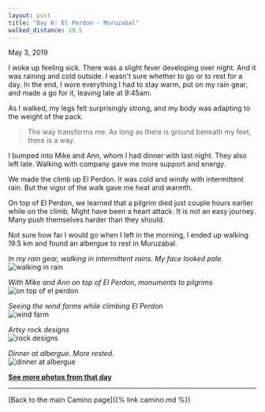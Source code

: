 ```yaml
---
layout: post
title: "Day 6: El Perdon - Muruzabal"
walked_distance: 19.5
---
```

May 3, 2019

I woke up feeling sick. There was a slight fever developing over night. And it was raining and cold outside. I wasn't sure whether to go or to rest for a day. In the end, I wore everything I had to stay warm, put on my rain gear, and made a go for it, leaving late at 9:45am.

As I walked, my legs felt surprisingly strong, and my body was adapting to the weight of the pack.

> The way transforms me. As long as there is ground beneath my feet, there is a way.

I bumped into Mike and Ann, whom I had dinner with last night. They also left late. Walking with company gave me more support and energy.

We made the climb up El Perdon. It was cold and windy with intermittent rain. But the vigor of the walk gave me heat and warmth.

On top of El Perdon, we learned that a pilgrim died just couple hours earlier while on the climb. Might have been a heart attack. It is not an easy journey. Many push themselves harder than they should. 

Not sure how far I would go when I left in the morning, I ended up walking 19.5 km and found an albergue to rest in Muruzabal.

*In my rain gear, walking in intermittent rains. My face looked pale.*  
![walking in rain](https://lh3.googleusercontent.com/Kyr-0GWJC1NlwjQuKofhKTKiAz3S6GpukssXyhNR7xWOKBl_sOqgZwEgYawnpSPaZO3BmDkK-wW60v0e-VXt4kft06YZh3EzYJqTIz4J0fTKJLKPADKLV1q7Twb8zm9wziTMrq_JSlnM3Dyl6Ps0u6JYsrNCz3hPtZ2iOkcpm-mutIuFUcVAiR0tXoeLSMiW_K2NpnDEgo_dLoM4m9tCZFCJf9bqg3qir_--6JnQEGcNl0RpQa84fd4hPMl1ntPwNC2VPg40NDliAIgghg85-I0EnIF-QMXH7EEDTVkPgb22hdcrvwbIpYbs-wv4UH7ARDx5-xMrhQr1V8rF52Kf-hkSM6W7eclvbkvKChDwqMhn0AaGNy_exazCvkxeLnxPwL7qh0Q8wZ-snIIBy7reREXzApLcwaWqVXoGbF8VXO2FGQnOzTQR6GviDGlo6Q8neYQupTImxm5VuYJvpg3AxAnDJaa4BX2GTQ3gDpl4Nl3qzZc9MQ2busZsr6MyplzPF6gasHI8EDU_2VWByJUdq_FVDKSMYAFN9xIr6RWPdMcgc-KE9bvW60V0Vy1Rh7jBOGQlea-L0E44tR64fgFr4C7mVPZG_RnY8MAeoI0hAbwMD6W_qH4NzB0DPeRbBFXOcMJoqTlrl0oOaObxqSs8dHsS3ZKkSCJ8B679_TEurRxmpDUdg2q4t6G_2l8WLtF-y8bVSht8IC5E5w9PYfPFbQtY3Mil8QdZRuR3vEkLdkyPwmV5hBXTTFk=w1840-h1036-no)

*With Mike and Ann on top of El Perdon, monuments to pilgrims*  
![on top of el perdon](https://lh3.googleusercontent.com/5V6mva-m2kMSkgDJtt3V_p-N77DBMfqhINXRokgwJ7oUm2y8bjnvrnSWxsFgZ0Eo7n7jowQcQmoAAZOxqL9FlYJp4MYKMJcN5P6EQlCDu5JVsYHPsG5rn3UGO-8VzaVwBRp3r_iXaNiWjecf6GrP7_HeDNKWbBY3IGSEv3PK0AQs_H_-FAU164CsBZ4ef1BTYUFecYpTWdPM3xPjpWCTkEOWhclgA0Lz8nFf1bHfmRxYC9CA6QhpQv1SOoTcrVio40TYjPXrtgMeuE7kEjYiRAyR_LZR9pt2IXrkxDeerHVCM-wwVIaqUA4YOHSzbT2ZbTf_60HuusmpjWi4Ig_N1dP94LxliqBtxFMXKKk-A1b9rmTbjtSA131adAb41g7NljA-9C0Y4O8hhbDAFUyTCSf1FyW5mX4u_1wMT6eIHc3lvkU1Xi3_50M6t7UtC8vatQawW76etZb76BCaoSedn_uuGQfK9ofR2rUSH61V2fMWrHerGgIUO8yj8dP3DgeOUhiTkO5an1GxU9SrEvF_SVHUuVfih5gBy14AjjfnW_bf68mjPIS2_b0rHbcqW3H7SZ4hRrZOqEUCg5BihMAFauMzmSvTqgmj9mMCEntp5FWsS_4vN1H3ew3OsWKm-qYTztlL6eeWgB6flgDz7kh05CRzZRBrRnSctpEIp07YtORIA64StluD_jTP8R37VK2WdxT0aMgHAGIyUW_Zp76dTWMNsFIwoQpaJnVj1XJ0-PkfoMK_iQQj_tg=w1840-h1036-no)

*Seeing the wind farms while climbing El Perdon*  
![wind farm](https://lh3.googleusercontent.com/lJwe6P0Id-2_A9ixQxqhgPQzSvHRUu-SkUn-Iqji5PSa9cb4ax7lgJ6CxN_dtdCgaeJYehz_AzPZimyky8KYyUvPnbOx5hZc62mI_vFAfqrkDOZecqT8fdbtxS5HHlFZHotHENaTQpGxlK-7IQx_xFYdbK9byhkhsYTVTkyf32PwlCdQyhj00djzJVe6jKYG4susLsmot4L7Qvi2Vz7lF-RKlzGrQasbmJ6ricHoEc79vLUeq2rO1QcylgmoLaU-RU10dgI6HbBcQtGIFRNHqcBfr8DNWojIQaJzFAHpOVciP7jq7HdTwbWIox5RYTYSemVR9INuTovZ3S08fMSZ_5tqOHo4Kdm6CnRZSzdLbayht4FAIR79kMRLFpEoNKwSiJDsepnDf4oHWGOdeLiZLbjq9bUNlawAHxrRAg6vibKKcwiiDlrnfhbmznBP_0kHbP3wEqclfwrgoUGIEkDw9TRuc5ATgszYuxzpz4CIS0GCbBMbD0CB6zHzKFFjx847PWyiPB203L_bFM2wDRBx2fmjlWvOU2LEHRP4iyiJO_03X3UDFMYioI3s1oqcZZ2eSej_BX7O57gdhA38aWr7LtGfExdrGxYdSfSIbH5OM-zupCWTjBJc_p1DZKfJ93McdOwGFJQNi9Omxx2eUbjCN7FCm8cAkQjZwCXJcJyXTMwdqWmSemQ9GCB0qJilqWkwh8haq8jO6EsyZQ-eJJ75yRZjMK2cceDMC_NmPQioTw2uo42fq3hU3z8=w614-h345-no)

*Artsy rock designs*  
![rock designs](https://lh3.googleusercontent.com/przQHFuYqJCtkPhoF-olR5aNn2jEf_8cJy0-CSRywEcA_bJ2zpMDfgQTliPmPU1ps0nsBUVb03U3fTUnX9a4JCWjYnZrX2tNmzjzlmxQejOzCipvd1mGFtsgh62l7y8OnTYhKWV49JYok5vIIzRyXZY7vLJvJBX46XkfLvPL0BVPBsrPAeLJudd0Nc1GjtpgzPckaSJwStQcYL9MEk97elOtpddYn5cIHwv1w8adG8cO5n1uh4UKHKClWTlehkDYT1ZhAKRRRs87KjSAuLP9u-DE1VxFtSGPtbkZ10AXq-xP-paJS8BZlXGRSgo1ekAvAIm9WrcgbTLKqXSeP94uJakf77UkYyqJ8xRnW2JDPmaupxxDNnCp7Z09eUcmhwGF1EU6_Vc7TrYp33jL68lWbvi_LDH7KvVqod_KSzB6ZU_98tjcN2YbM-DG331N-H2j4HM4VjmfW-F9ajwtwY_tLxJQYmBnthPx-SklQWckFXskVBiVvUykF9lrJ9b0N3hO0PHrV98n-X0HZ6FskQ3QMRG06__NLdvVbAxiE7N1YnzrAe5RC53HI657f-jHGgjDEwHl9Hi9LPdqxKcl5kYVUwOqtzQUYrtjzpc0yq6JyqJ225Bh9GkOCLC02dWKL4EwyAqkNqUtTO_1Z8FIqM096mX-28K9SQAZ7thu2_sPGKes1Cx2ZOgFB4ax2TiOxsgWJtaiITF7Yvr8q1j-IrMdtTy9ThF81OOD6TK0DpHlFltgxNlPNkg5cFo=w1840-h1036-no)

*Dinner at albergue. More rested.*  
![dinner at albergue](https://lh3.googleusercontent.com/4IlmZ1UF8Q7-AnzGCfqecWeeob0OBNgDzieoyMa5PVSqk7fYrcUQ-vXs71bltSHyGYfnyfvaIXvKpS-C4q55m7dFlqVKGB7Yq4Cf-DNbu1bgjEEooscsoNPE5te8MxhT5HefsLuaolWu9ekALdwVfGaz1-hTDdPZbMv8jTfFYsRM6MAa9EFkn3s6HSmzxqeLxatxZL8RzE6jRdCuGjXu0DhWoLe0Klvj2kXR2SNtMAWEeDhw0fXvNifng2hkThkt-s_f8bs922Pqk0IyF4r_KHOzkVVEqBUd5eGdncCu4elOFDcCEcxZNTThA6JnqgX6Dk_4Yk6C4rr3N8OJ-0St3K2dPo06X9dxkzjRbutO7CALWseSWCGwgF3m7uJAALG9aqxKfFWqc-Sfgr3xPsRr4w13WrbwJEyb0YTGFbXvptU0ZYq9u99r93loOo1s8Wrfxek7V_w9bChDJIDp6vqEdLxBlPRh0D3-C-nySbr1jVncxSJffPnJCWPt1-QiaLFPCL3DQc4pP8h9UgE2cGtmLIdC4xCmMirACq4wBxR3vnrIh49K6NCfldQpMYHf3CrwzrI4Bwc73wMH-7qXuEb-2L8qEEoqOxT3ZZm8WIKeCe4ZBNHiCgXWO0jItkW3kUEB2GxzMQnqDNa0Ymcfdjg5wqW3qPz5uOwkdMUKOAaV4hpSfHwH7uvpo0JarENuZkA_Aa1KTl1Syo5GdFueD_IO5g4p1A2lN-JILO8wXt9IGUQ5F78gl2Y9uns=w1840-h1036-no)

[**See more photos from that day**](https://photos.app.goo.gl/f4Sse8TCBEHkJjmi6)

---

[Back to the main Camino page]({% link camino.md %})